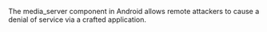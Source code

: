 The media_server component in Android allows remote attackers to cause a denial of service via a crafted application.